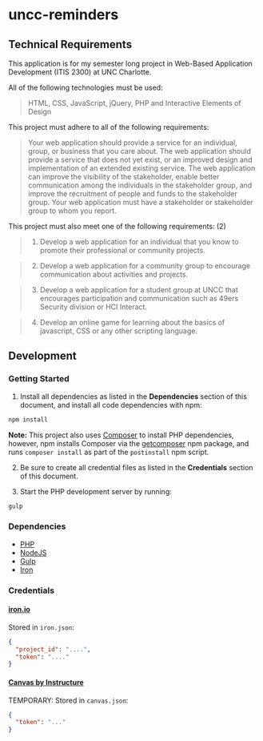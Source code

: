 # uncc-reminders

## Technical Requirements

This application is for my semester long project in Web-Based Application Development (ITIS 2300) at UNC Charlotte.

All of the following technologies must be used:

> HTML, CSS, JavaScript, jQuery, PHP and Interactive Elements of Design

This project must adhere to all of the following requirements:

> Your web application should provide a service for an individual, group, or business that you care about.
The web application should provide a service that does not yet exist, or an improved design and
implementation of an extended existing service. The web application can improve the visibility of the
stakeholder, enable better communication among the individuals in the stakeholder group, and improve
the recruitment of people and funds to the stakeholder group. Your web application must have a
stakeholder or stakeholder group to whom you report.

This project must also meet one of the following requirements: (2)

> 1. Develop a web application for an individual that you know to promote their professional or
community projects.

> 2. Develop a web application for a community group to encourage communication about activities
and projects.

> 3. Develop a web application for a student group at UNCC that encourages participation and
communication such as 49ers Security division or HCI Interact.

> 4. Develop an online game for learning about the basics of javascript, CSS or any other scripting
language.

## Development

### Getting Started

1. Install all dependencies as listed in the __Dependencies__ section of this document, and install all code dependencies with npm:

  ```sh
  npm install
  ```

  __Note:__ This project also uses [Composer]('https://getcomposer.com/') to install PHP dependencies, however, npm installs Composer via the [getcomposer](https://www.npmjs.com/package/getcomposer) npm package, and runs `composer install` as part of the `postinstall` npm script.

2. Be sure to create all credential files as listed in the __Credentials__ section of this document.

2. Start the PHP development server by running:

  ```sh
  gulp
  ```

### Dependencies

- [PHP](http://php.net/)
- [NodeJS](https://nodejs.org/)
- [Gulp](http://gulpjs.com/)
- [Iron](http://dev.iron.io/worker/reference/cli/)

### Credentials

#### [iron.io]('https://www.iron.io/')

Stored in `iron.json`:

```json
{
  "project_id": "....",
  "token": "...."
}
```

#### [Canvas by Instructure]('https://uncc.instructure.com/')

TEMPORARY: Stored in `canvas.json`:

```json
{
  "token": "..."
}
```
